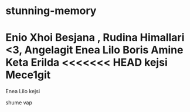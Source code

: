 # stunning-memory
Enio
Xhoi
Besjana
, Rudina Himallari <3, 
Angelagit
Enea Lilo
Boris
Amine Keta
Erilda
<<<<<<< HEAD
kejsi
Mece1git
=======
Enea Lilo
kejsi

shume vap
